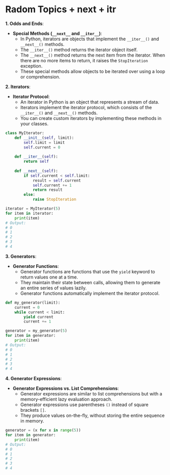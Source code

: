 # Radom Topics + next + itr

**1. Odds and Ends**:

- **Special Methods (`__next__` and `__iter__`)**:
  - In Python, iterators are objects that implement the `__iter__()` and `__next__()` methods.
  - The `__iter__()` method returns the iterator object itself.
  - The `__next__()` method returns the next item from the iterator. When there are no more items to return, it raises the `StopIteration` exception.
  - These special methods allow objects to be iterated over using a loop or comprehension.

**2. Iterators**:
  
- **Iterator Protocol**:
  - An iterator in Python is an object that represents a stream of data.
  - Iterators implement the iterator protocol, which consists of the `__iter__()` and `__next__()` methods.
  - You can create custom iterators by implementing these methods in your classes.

```python
class MyIterator:
    def __init__(self, limit):
        self.limit = limit
        self.current = 0
    
    def __iter__(self):
        return self
    
    def __next__(self):
        if self.current < self.limit:
            result = self.current
            self.current += 1
            return result
        else:
            raise StopIteration

iterator = MyIterator(5)
for item in iterator:
    print(item)
# Output:
# 0
# 1
# 2
# 3
# 4
```

**3. Generators**:

- **Generator Functions**:
  - Generator functions are functions that use the `yield` keyword to return values one at a time.
  - They maintain their state between calls, allowing them to generate an entire series of values lazily.
  - Generator functions automatically implement the iterator protocol.

```python
def my_generator(limit):
    current = 0
    while current < limit:
        yield current
        current += 1

generator = my_generator(5)
for item in generator:
    print(item)
# Output:
# 0
# 1
# 2
# 3
# 4
```

**4. Generator Expressions**:

- **Generator Expressions vs. List Comprehensions**:
  - Generator expressions are similar to list comprehensions but with a memory-efficient lazy evaluation approach.
  - Generator expressions use parentheses `()` instead of square brackets `[]`.
  - They produce values on-the-fly, without storing the entire sequence in memory.

```python
generator = (x for x in range(5))
for item in generator:
    print(item)
# Output:
# 0
# 1
# 2
# 3
# 4
```
